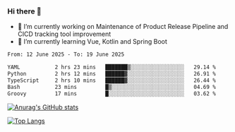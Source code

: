 ### Hi there 👋

- 🔭 I’m currently working on Maintenance of Product Release Pipeline and CICD tracking tool improvement
- 🌱 I’m currently learning Vue, Kotlin and Spring Boot

<!--START_SECTION:waka-->

```txt
From: 12 June 2025 - To: 19 June 2025

YAML           2 hrs 23 mins   ███████▒░░░░░░░░░░░░░░░░░   29.14 %
Python         2 hrs 12 mins   ██████▓░░░░░░░░░░░░░░░░░░   26.91 %
TypeScript     2 hrs 10 mins   ██████▓░░░░░░░░░░░░░░░░░░   26.44 %
Bash           23 mins         █▒░░░░░░░░░░░░░░░░░░░░░░░   04.69 %
Groovy         17 mins         █░░░░░░░░░░░░░░░░░░░░░░░░   03.62 %
```

<!--END_SECTION:waka-->

[![Anurag's GitHub stats](https://github-readme-stats.vercel.app/api?username=yunhao981&show_icons=true&theme=solarized-dark)](https://github.com/anuraghazra/github-readme-stats)

[![Top Langs](https://github-readme-stats.vercel.app/api/top-langs/?username=yunhao981&theme=solarized-dark&layout=compact)](https://github.com/anuraghazra/github-readme-stats)

<!--
**yunhao981/yunhao981** is a ✨ _special_ ✨ repository because its `README.md` (this file) appears on your GitHub profile.

Here are some ideas to get you started:

- 🔭 I’m currently working on Maintenance of Release Pipeline and CICD tracking tool improvement
- 🌱 I’m currently learning Vue, Kotlin and Spring Boot
- 👯 I’m looking to collaborate on ...
- 🤔 I’m looking for help with ...
- 💬 Ask me about ...
- 📫 How to reach me: ...
- 😄 Pronouns: ...
- ⚡ Fun fact: ...
-->


